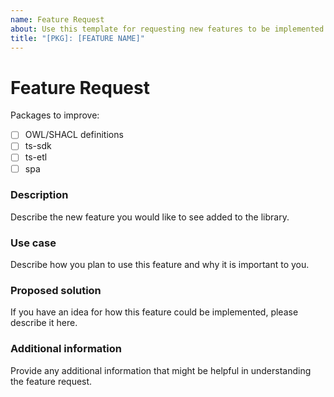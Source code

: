 ```yaml
---
name: Feature Request
about: Use this template for requesting new features to be implemented
title: "[PKG]: [FEATURE NAME]"
---
```


# Feature Request

Packages to improve:

- [ ] OWL/SHACL definitions
- [ ] ts-sdk
- [ ] ts-etl
- [ ] spa

### Description

Describe the new feature you would like to see added to the library.

### Use case

Describe how you plan to use this feature and why it is important to you.

### Proposed solution

If you have an idea for how this feature could be implemented, please describe it here.

### Additional information

Provide any additional information that might be helpful in understanding the feature request.

